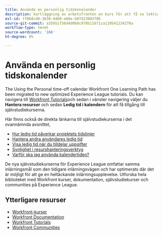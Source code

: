 ```yaml
---
title: Använda en personlig tidskonalender
description: kartläggning av arbetsfronten en kurs för att få se lektionskurser
exl-id: ff868cd0-3830-4460-a68e-b07d23003786
source-git-commit: a35951f56d4d0b0c978b11671ca119541234270a
workflow-type: tm+mt
source-wordcount: '166'
ht-degree: 0%

---
```


# Använda en personlig tidskonalender

The Using the Personal time-off calendar Workfront One Learning Path has been migrated to new optimized Experience League tutorials.  Du kan navigera till [Workfront Tutorials](https://experienceleague.adobe.com/docs/workfront-learn/tutorials-workfront/home.html)och sedan i vänster navigering väljer du **Hantera resurser** och sedan **Ledig tid i kalendern** för att få tillgång till självstudiekurserna.

Här finns också de direkta länkarna till självstudiekurserna i det ovannämnda avsnittet,

* [Hur ledig tid påverkar projektets tidslinjer](https://experienceleague.adobe.com/docs/workfront-learn/tutorials-workfront/manage-resources/personal-time-off-calendar/how-time-off-affects-project-timelines.html)
* [Hantera andra användares ledig tid](https://experienceleague.adobe.com/docs/workfront-learn/tutorials-workfront/manage-resources/personal-time-off-calendar/manage-other-users-time-off.html)
* [Visa ledig tid när du tilldelar uppgifter](https://experienceleague.adobe.com/docs/workfront-learn/tutorials-workfront/manage-resources/personal-time-off-calendar/see-time-off-when-assigning-tasks.html)
* [Synlighet i resurshanteringsverktyg](https://experienceleague.adobe.com/docs/workfront-learn/tutorials-workfront/manage-resources/personal-time-off-calendar/visibility-in-resource-management-tools.html)
* [Varför ska jag använda kalendertiden?](https://experienceleague.adobe.com/docs/workfront-learn/tutorials-workfront/manage-resources/personal-time-off-calendar/why-use-time-off-calendar.html?lang=en)

De nya självstudiekurserna för Experience League omfattar samma inlärningsmål som den tidigare inlärningsvägen och har optimerats där det är möjligt för att ge en heltäckande inlärningsupplevelse.  Utforska hela biblioteket med Workfront kurser, dokumentation, självstudiekurser och communities på Experience League.

## Ytterligare resurser

* [Workfront-kurser](https://experienceleague.adobe.com/?lang=en&amp;Solution=Workfront#courses)
* [Workfront Documentation](https://experienceleague.adobe.com/docs/workfront.html)
* [Workfront Tutorials](https://experienceleague.adobe.com/docs/workfront-learn/tutorials-workfront/home.html)
* [Workfront Communities](https://experienceleaguecommunities.adobe.com/t5/workfront/ct-p/workfront)
